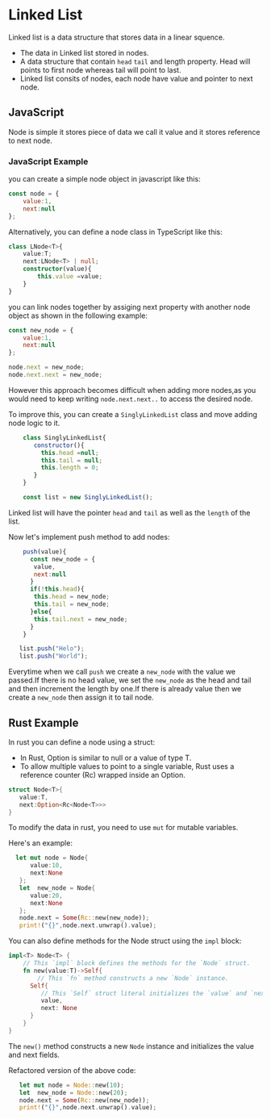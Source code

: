 # Linked List
  Linked list is a data structure that stores data in a linear squence.     
  - The data in Linked list stored in nodes.
  - A data structure that contain `head` `tail` and length property. Head will points to first node whereas tail will point to last.
  - Linked list consits of nodes, each node have value and pointer to next node.
 
## JavaScript

Node is simple it stores piece of data we call it value and it stores reference to next node.

### JavaScript Example

you can create a simple node object in javascript like this:

```javascript
const node = {
    value:1,
    next:null
};
```

Alternatively, you can define a node class in TypeScript like this:

```typescript
class LNode<T>{
    value:T;
    next:LNode<T> | null;
    constructor(value){
        this.value =value;
    }
}

```

you can link nodes together by assiging next property with another node object as shown in the following example:

```javascript
const new_node = {
    value:1,
    next:null
};

node.next = new_node;
node.next.next = new_node;

```

However this approach becomes difficult when adding more nodes,as you would need to keep writing `node.next.next..` to access the desired node.

To improve this, you can create a `SinglyLinkedList` class and move adding node logic to it.    

```javascript
    class SinglyLinkedList{
       constructor(){
         this.head =null;
         this.tail = null;
         this.length = 0;
       }
    }

    const list = new SinglyLinkedList();
```
 Linked list will have the pointer `head` and `tail` as well as the `length` of the list.

 Now let's implement push method to add nodes:

 ```javascript
     push(value){
       const new_node = {
        value, 
        next:null
       }
       if(!this.head){
        this.head = new_node;
        this.tail = new_node;
       }else{
        this.tail.next = new_node;
       }
     }

    list.push("Helo");
    list.push("World");
 ```
 Everytime when we call `push` we create a `new_node` with the value we passed.If there is no head value, we set the `new_node` as the head and tail and     then increment the length by one.If there is already value then we create a `new_node` then assign it to tail node.



## Rust Example

In rust you can define a node using a struct:
- In Rust, Option is similar to null or a value of type T.
- To allow multiple values to point to a single variable, Rust uses a reference counter (Rc) wrapped inside an Option.


```rust 
struct Node<T>{
   value:T,
   next:Option<Rc<Node<T>>>
}
```

To modify the data in rust, you need to use `mut` for mutable variables.

Here's an example:

```rust
  let mut node = Node{
      value:10,
      next:None
   };
   let  new_node = Node{
      value:20,
      next:None
   };
   node.next = Some(Rc::new(new_node));
   print!("{}",node.next.unwrap().value);
```

You can also define methods for the Node struct using the `impl` block:

```rust
impl<T> Node<T> {
    // This `impl` block defines the methods for the `Node` struct.
    fn new(value:T)->Self{
        // This `fn` method constructs a new `Node` instance.
      Self{
         // This `Self` struct literal initializes the `value` and `next` fields.
         value,
         next: None
      }
    }
}
```
The `new()` method constructs a new `Node` instance and initializes the value and next fields.

Refactored version of the above code:

```rust
   let mut node = Node::new(10);
   let  new_node = Node::new(20);
   node.next = Some(Rc::new(new_node));
   print!("{}",node.next.unwrap().value);
```




